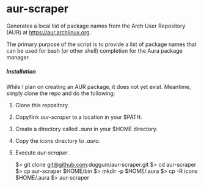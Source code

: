 aur-scraper
===========

Generates a local list of package names from the Arch User Repository (AUR) at https://aur.archlinux.org.

The primary purpose of the script is to provide a list of package names that can be used for bash (or other shell) completion for the Aura package manager.

##### Installation

While I plan on creating an AUR package, it does not yet exist. Meantime, simply clone the repo and do the following:

1. Clone this repository.
2. Copy/link _aur-scraper_ to a location in your $PATH.
3. Create a directory called _.aura_ in your $HOME directory.
4. Copy the _icons_ directory to _.aura_.
5. Execute _aur-scraper_.

    $> git clone git@github.com:duggum/aur-scraper.git
    $> cd aur-scraper
    $> cp aur-scraper $HOME/bin
    $> mkdir -p $HOME/.aura
    $> cp -R icons $HOME/.aura
    $> aur-scraper

